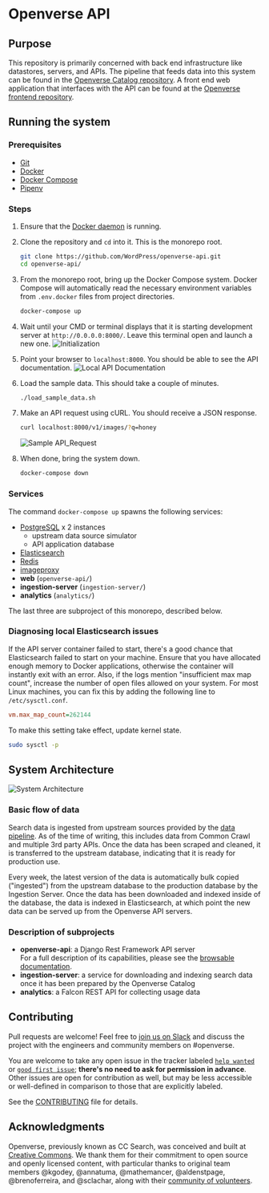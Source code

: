 # Openverse API

## Purpose

This repository is primarily concerned with back end infrastructure like datastores, servers, and APIs. The pipeline that feeds data into this system can be found in the [Openverse Catalog repository](https://github.com/WordPress/openverse-catalog). A front end web application that interfaces with the API can be found at the [Openverse frontend repository](https://github.com/WordPress/openverse-frontend).

## Running the system

### Prerequisites

- [Git](https://git-scm.com/downloads)
- [Docker](https://docs.docker.com/install/)
- [Docker Compose](https://docs.docker.com/compose/install/)
- [Pipenv](https://pipenv.pypa.io/en/latest/#install-pipenv-today)

### Steps

1. Ensure that the [Docker daemon](https://docs.docker.com/config/daemon/) is running.

2. Clone the repository and `cd` into it. This is the monorepo root.
    ```bash
    git clone https://github.com/WordPress/openverse-api.git
    cd openverse-api/
    ```

3. From the monorepo root, bring up the Docker Compose system. Docker Compose will automatically read the necessary environment variables from `.env.docker` files from project directories.
    ```bash
    docker-compose up
    ```

4. Wait until your CMD or terminal displays that it is starting development server at `http://0.0.0.0:8000/`. Leave this terminal open and launch a new one.
    ![Initialization](initialization.PNG)

5. Point your browser to `localhost:8000`. You should be able to see the API documentation.
    ![Local API Documentation](local_api_documentation.PNG)

6. Load the sample data. This should take a couple of minutes.
    ```bash
    ./load_sample_data.sh
    ```

7. Make an API request using cURL. You should receive a JSON response.
    ```bash
    curl localhost:8000/v1/images/?q=honey
    ```

    ![Sample API_Request](localhost_request.PNG)

8. When done, bring the system down.
    ```bash
    docker-compose down
    ```

### Services

The command `docker-compose up` spawns the following services:

- [PostgreSQL](https://www.postgresql.org/) x 2 instances
  - upstream data source simulator
  - API application database
- [Elasticsearch](https://www.elastic.co/elasticsearch/)
- [Redis](https://redis.io/)
- [imageproxy](https://github.com/willnorris/imageproxy)
- **web** (`openverse-api/`)
- **ingestion-server** (`ingestion-server/`)
- **analytics** (`analytics/`)

The last three are subproject of this monorepo, described below.

### Diagnosing local Elasticsearch issues

If the API server container failed to start, there's a good chance that Elasticsearch failed to start on your machine. Ensure that you have allocated enough memory to Docker applications, otherwise the container will instantly exit with an error. Also, if the logs mention "insufficient max map count", increase the number of open files allowed on your system. For most Linux machines, you can fix this by adding the following line to `/etc/sysctl.conf`.
```ini
vm.max_map_count=262144
```

To make this setting take effect, update kernel state.
```bash
sudo sysctl -p
```

## System Architecture

![System Architecture](system_architecture.png)

### Basic flow of data

Search data is ingested from upstream sources provided by the [data pipeline](https://github.com/WordPress/openverse-catalog). As of the time of writing, this includes data from Common Crawl and multiple 3rd party APIs. Once the data has been scraped and cleaned, it is transferred to the upstream database, indicating that it is ready for production use.

Every week, the latest version of the data is automatically bulk copied ("ingested") from the upstream database to the production database by the Ingestion Server. Once the data has been downloaded and indexed inside of the database, the data is indexed in Elasticsearch, at which point the new data can be served up from the Openverse API servers.

### Description of subprojects

- **openverse-api**: a Django Rest Framework API server  
  For a full description of its capabilities, please see the [browsable documentation](https://api.openverse.engineering).
- **ingestion-server**: a service for downloading and indexing search data once it has been prepared by the Openverse Catalog
- **analytics**: a Falcon REST API for collecting usage data

## Contributing

Pull requests are welcome! Feel free to [join us on Slack](https://make.wordpress.org/chat/) and discuss the project with the engineers and community members on #openverse.

You are welcome to take any open issue in the tracker labeled [`help wanted`](https://github.com/WordPress/openverse-api/labels/help%20wanted) or [`good first issue`](https://github.com/WordPress/openverse-api/labels/good%20first%20issue); **there's no need to ask for permission in advance**. Other issues are open for contribution as well, but may be less accessible or well-defined in comparison to those that are explicitly labeled.

See the [CONTRIBUTING](CONTRIBUTING.md) file for details.

## Acknowledgments

Openverse, previously known as CC Search, was conceived and built at [Creative Commons](https://creativecommons.org). We thank them for their commitment to open source and openly licensed content, with particular thanks to original team members @kgodey, @annatuma, @mathemancer, @aldenstpage, @brenoferreira, and @sclachar, along with their [community of volunteers](https://opensource.creativecommons.org/community/community-team/).

